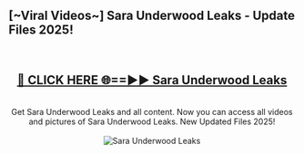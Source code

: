 <h2>[~Viral Videos~] Sara Underwood Leaks - Update Files 2025!</h2>
<br>
<div align="center">
<h2><a href="https://betterlinks.top/A2PfLJ" rel="nofollow">🔴 CLICK HERE 🌐==►► Sara Underwood Leaks</a></h2>
<br>
Get Sara Underwood Leaks and all content. Now you can access all videos and pictures of Sara Underwood Leaks. New Updated Files 2025!
<br>
<br>
<a href="https://betterlinks.top/A2PfLJ" rel="nofollow" data-target="animated-image.originalLink"><img src="https://i.ibb.co.com/WyWwxjT/player-gif2.gif" alt="Sara Underwood Leaks" style="max-width: 100%; display: inline-block;" data-target="animated-image.originalImage"></a>
</div>
<br>
